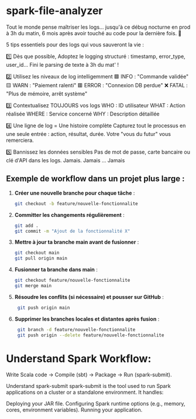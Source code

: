 # spark-file-analyzer
Tout le monde pense maîtriser les logs... jusqu'à ce débug nocturne en prod à 3h du matin, 6 mois après avoir touché au code pour la dernière fois. 🌙

5 tips essentiels pour des logs qui vous sauveront la vie :

1️⃣ Dès que possible, Adoptez le logging structuré : timestamp, error_type, user_id... Fini le parsing de texte à 3h du mat' !

2️⃣ Utilisez les niveaux de log intelligemment 
 🟩 INFO : "Commande validée" 
 🟨 WARN : "Paiement ralenti"
 🟥 ERROR : "Connexion DB perdue" 
 ❌ FATAL : "Plus de mémoire, arrêt système"

3️⃣ Contextualisez TOUJOURS vos logs 
WHO : ID utilisateur 
WHAT : Action réalisée 
WHERE : Service concerné 
WHY : Description détaillée

4️⃣ Une ligne de log = Une histoire complète Capturez tout le processus en une seule entrée : action, résultat, durée. Votre "vous du futur" vous remerciera.

5️⃣ Bannissez les données sensibles Pas de mot de passe, carte bancaire ou clé d'API dans les logs. Jamais. Jamais ... Jamais

## Exemple de workflow dans un projet plus large :
1. **Créer une nouvelle branche pour chaque tâche** :
   ```bash
   git checkout -b feature/nouvelle-fonctionnalite
   ```
2. **Committer les changements régulièrement** :

   ```bash
   git add .
   git commit -m "Ajout de la fonctionnalité X"
   ```
3. **Mettre à jour ta branche main avant de fusionner** :

   ```bash
   git checkout main
   git pull origin main
   ```

4. **Fusionner ta branche dans main** :

   ```bash
   git checkout feature/nouvelle-fonctionnalite
   git merge main
   ```

5. **Résoudre les conflits (si nécessaire) et pousser sur GitHub** :

   ```bash
    git push origin main
   ```

6. **Supprimer les branches locales et distantes après fusion** :

   ```bash
    git branch -d feature/nouvelle-fonctionnalite
    git push origin --delete feature/nouvelle-fonctionnalite
   ```

# Understand Spark Workflow:

Write Scala code → Compile (sbt) → Package → Run (spark-submit).

Understand spark-submit spark-submit is the tool used to run Spark applications on a cluster or a standalone environment. It handles:

Deploying your JAR file. Configuring Spark runtime options (e.g., memory, cores, environment variables). Running your application.
